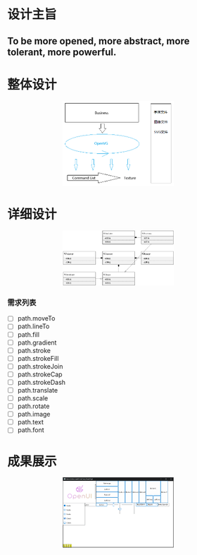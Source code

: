 # 设计主旨

## To be more opened, more abstract, more tolerant, more powerful.

# 整体设计

<div align="center">
  <img src="Pattern.png" style="width:50%;" alt="描述文字" />
</div>

# 详细设计

<div align="center">
  <img src="Design.png" style="width:50%;" alt="描述文字" />
</div>

### 需求列表
- [ ] path.moveTo
- [ ] path.lineTo
- [ ] path.fill
- [ ] path.gradient
- [ ] path.stroke
- [ ] path.strokeFill
- [ ] path.strokeJoin
- [ ] path.strokeCap
- [ ] path.strokeDash
- [ ] path.translate
- [ ] path.scale
- [ ] path.rotate
- [ ] path.image
- [ ] path.text
- [ ] path.font

# 成果展示

<div align="center">
  <img src="Sample.png" style="width:50%;" alt="描述文字" />
</div>